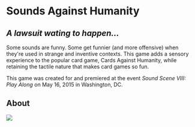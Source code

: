 # Sounds Against Humanity
*A lawsuit wating to happen...*
---

Some sounds are funny.  Some get funnier (and more offensive) when they're used in strange and inventive contexts.  This game adds a sensory experience to the popular card game, Cards Against Humanity, while retaining the tactile nature that makes card games so fun.

This game was created for and premiered at the event *Sound Scene VIII:  Play Along* on May 16, 2015 in Washington, DC.  

## About



![](images/soundscene.jpg)
